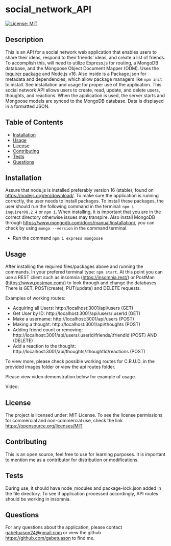 # social_network_API

[![License: MIT](https://img.shields.io/badge/License-MIT-yellow.svg)](https://opensource.org/licenses/MIT)

## Description

This is an API for a social network web application that enables users to share their ideas, respond to their friends' ideas, and create a list of friends. To accomplish this, will need to utilize Express.js for routing, a MongoDB database, and the Mongoose Object Document Mapper (ODM). Uses the [Inquirer package](https://www.npmjs.com/package/inquirer/v/8.2.4) and Node.js v16. Also inside is a Package.json for metadata and dependencies, which allow package managers like `npm init` to install. See installation and usage for proper use of the application. This social network API allows users to create, read, update, and delete users, thoughts, and reactions. When the application is used, the server starts and Mongoose models are synced to the MongoDB database. Data is displayed in a formatted JSON.

## Table of Contents

- [Installation](#installation)
- [Usage](#usage)
- [License](#license)
- [Contributing](#contributing)
- [Tests](#tests)
- [Questions](#questions)

## Installation

Assure that node.js is installed preferably version 16 (stable), found on https://nodejs.org/en/download/. To make sure the application is running correctly, the user needs to install packages. To install these packages, the user should run the following command in the terminal: `npm i inquirer@8.2.4` or `npm i`. When installing, it is important that you are in the correct directory otherwise issues may transpire. Also install MongoDB through https://www.mongodb.com/docs/manual/installation/, you can check by using `mongo --version` in the command terminal.

- Run the command `npm i express mongoose`

## Usage

After installing the required files/packages above and running the commands. In your prefered terminal type: `npm start`. At this point you can use a REST client such as insomnia (https://insomnia.rest/) or PostMan (https://www.postman.com/) to look through and change the databases. There is GET, POST(create), PUT(update) and DELETE requests.

Examples of working routes:
- Acquiring all Users: http://localhost:3001/api/users (GET)
- Get User by ID: http://localhost:3001/api/users/:userId (GET)
- Make a username: http://localhost:3001/api/users (POST) 
- Making a thought: http://localhost:3001/api/thoughts (POST)   
- Adding friend count or removing: http://localhost:3001/api/users/:userId/friends/:friendId (POST) AND (DELETE)
- Add a reaction to the thought: http://localhost:3001/api/thoughts/:thoughtId/reactions (POST)

To view more, please check possible working routes for C.R.U.D. in the provided images folder or view the api routes folder.

Please view video demonstration below for example of usage.

Video: 

## License

The project is licensed under: MIT License. To see the license permissions for commercial and non-commercial use, check the link https://opensource.org/licenses/MIT

## Contributing

This is an open source, feel free to use for learning purposes. It is important to mention me as a contributor for distribution or modifications.
  
## Tests

During use, it should have node_modules and package-lock.json added in the file directory. To see if application processed accordingly, API routes should be working in insomnia.
  
## Questions

For any questions about the application, please contact gabetuason24@gmail.com or view the github https://github.com/gabetuason to find me.

